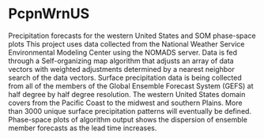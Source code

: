 # PcpnWrnUS
Precipitation forecasts for the western United States and SOM phase-space plots
This project uses data collected from the National Weather Service Environmental Modeling Center using the NOMADS server. Data is fed through a Self-organizing map algorithm that adjusts an array of data vectors with weighted adjustments determined by a nearest neighbor search of the data vectors.  Surface precipitation data is being collected from all of the members of the Global Ensemble Forecast System (GEFS) at half degree by half degree resolution.  The western United States domain covers from the Pacific Coast to the midwest and southern Plains.  More than 3000 unique surface precipitation patterns will eventually be defined.  Phase-space plots of algorithm output shows the dispersion of ensemble member forecasts as the lead time increases.   
